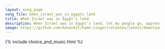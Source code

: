 ```yaml
---
layout: song_page
song_file: when_israel_was_in_egypts_land
title: When Israel was in Egypt's land
description: When Israel was in Egypt's land, let my people go, oppressed so hard they could not stand, let my people go.    Go down, Moses, way down in Egypt's la... christian 4part acapella 5verse musicbyother textbyother 
image: https://github.com/kenanbit/hymn-singer/releases/latest/download/when_israel_was_in_egypts_land-trad.png
---
```


{% include choice_and_music.html %}